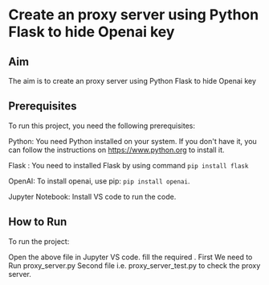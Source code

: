 # Create an proxy server using Python Flask to hide Openai key

## Aim

The aim is to create an proxy server using Python Flask to hide Openai key

## Prerequisites

To run this project, you need the following prerequisites:

Python: You need Python installed on your system. If you don't have it, you can follow the instructions on https://www.python.org to install it.

Flask : You need to installed Flask by using command `pip install flask` 

OpenAI: To install openai, use pip: `pip install openai`.

Jupyter Notebook: Install VS code to run the code.

## How to Run

To run the project:

Open the above file in Jupyter VS code.
fill the required .
First We need to Run proxy_server.py 
Second file i.e. proxy_server_test.py to check the proxy server.
